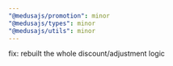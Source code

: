 ```yaml
---
"@medusajs/promotion": minor
"@medusajs/types": minor
"@medusajs/utils": minor
---
```


fix: rebuilt the whole discount/adjustment logic
